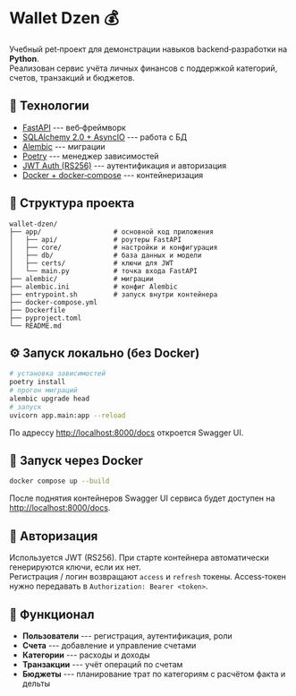 # Wallet Dzen 💰

Учебный pet‑проект для демонстрации навыков backend‑разработки на
**Python**.\
Реализован сервис учёта личных финансов с поддержкой категорий, счетов,
транзакций и бюджетов.

## 🚀 Технологии

-   [FastAPI](https://fastapi.tiangolo.com/) --- веб‑фреймворк
-   [SQLAlchemy 2.0 + AsyncIO](https://docs.sqlalchemy.org/) --- работа
    с БД
-   [Alembic](https://alembic.sqlalchemy.org/) --- миграции
-   [Poetry](https://python-poetry.org/) --- менеджер зависимостей
-   [JWT Auth (RS256)](https://jwt.io/) --- аутентификация и авторизация
-   [Docker + docker‑compose](https://docs.docker.com/) ---
    контейнеризация

## 📂 Структура проекта

    wallet-dzen/
    ├── app/                  # основной код приложения
    │   ├── api/              # роутеры FastAPI
    │   ├── core/             # настройки и конфигурация
    │   ├── db/               # база данных и модели
    │   ├── certs/            # ключи для JWT
    │   └── main.py           # точка входа FastAPI
    ├── alembic/              # миграции
    ├── alembic.ini           # конфиг Alembic
    ├── entrypoint.sh         # запуск внутри контейнера
    ├── docker-compose.yml
    ├── Dockerfile
    ├── pyproject.toml
    └── README.md

## ⚙️ Запуск локально (без Docker)

``` bash
# установка зависимостей
poetry install
# прогон миграций
alembic upgrade head
# запуск
uvicorn app.main:app --reload
```

По адрессу <http://localhost:8000/docs> откроется Swagger UI.

## 🐳 Запуск через Docker

``` bash
docker compose up --build
```

После поднятия контейнеров Swagger UI сервиса будет доступен на
<http://localhost:8000/docs>.

## 🔑 Авторизация

Используется JWT (RS256). При старте контейнера автоматически
генерируются ключи, если их нет.\
Регистрация / логин возвращают `access` и `refresh` токены. Access‑токен
нужно передавать в `Authorization: Bearer <token>`.

## 📌 Функционал

-   **Пользователи** --- регистрация, аутентификация, роли
-   **Счета** --- добавление и управление счетами
-   **Категории** --- расходы и доходы
-   **Транзакции** --- учёт операций по счетам
-   **Бюджеты** --- планирование трат по категориям с расчётом факта и
    дельты

